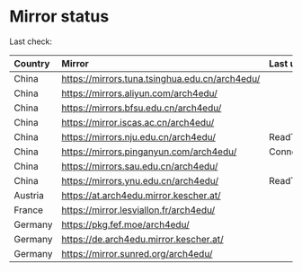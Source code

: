 <script src="./time.js"></script>
# Mirror status
Last check: <script type="text/javascript">localize(1679174178.0783472);</script>

|Country|Mirror|Last update|
|:------|:-----|:----------|
|China|https://mirrors.tuna.tsinghua.edu.cn/arch4edu/|<script type="text/javascript">localize(1679121142);</script>|
|China|https://mirrors.aliyun.com/arch4edu/|<script type="text/javascript">localize(1679164505);</script>|
|China|https://mirrors.bfsu.edu.cn/arch4edu/|<script type="text/javascript">localize(1679121142);</script>|
|China|https://mirror.iscas.ac.cn/arch4edu/|<script type="text/javascript">localize(1679164505);</script>|
|China|https://mirrors.nju.edu.cn/arch4edu/|ReadTimeout|
|China|https://mirrors.pinganyun.com/arch4edu/|ConnectionError|
|China|https://mirrors.sau.edu.cn/arch4edu/|<script type="text/javascript">localize(1673850842);</script>|
|China|https://mirrors.ynu.edu.cn/arch4edu/|ReadTimeout|
|Austria|https://at.arch4edu.mirror.kescher.at/|<script type="text/javascript">localize(1679121142);</script>|
|France|https://mirror.lesviallon.fr/arch4edu/|<script type="text/javascript">localize(1679121142);</script>|
|Germany|https://pkg.fef.moe/arch4edu/|<script type="text/javascript">localize(1679121142);</script>|
|Germany|https://de.arch4edu.mirror.kescher.at/|<script type="text/javascript">localize(1679121142);</script>|
|Germany|https://mirror.sunred.org/arch4edu/|<script type="text/javascript">localize(1679121142);</script>|

<script src="./tablefilter/tablefilter.js"></script>
<script src="./table.js"></script>
